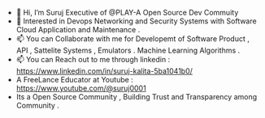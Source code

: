 - 👋 Hi, I’m Suruj Executive of @PLAY-A Open Source Dev Commuity
- 👀 Interested in Devops Networking and Security Systems with Software Cloud Application and Maintenance .
- 📫 You can Collaborate with me for Developemt of Software Product , API , Sattelite Systems , Emulators . Machine Learning Algorithms  . 
- 📫 You can Reach out to me through linkedin :  https://www.linkedin.com/in/suruj-kalita-5ba1041b0/
- A FreeLance Educator at Youtube : https://www.youtube.com/@suruj0001
- Its a Open Source Community , Building Trust and Transparency among Community . 


